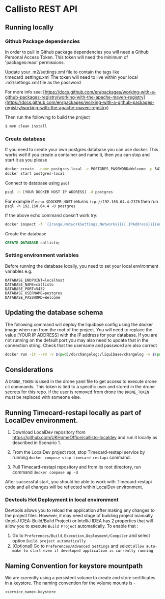 # Callisto REST API

## Running locally

### Github Package dependencies
In order to pull in Github package dependencies you will need a Github Personal Access Token.
This token will need the minimum of 'packages:read' permissions.

Update your .m2/settings.xml file to contain the <servers><server> tags like timecard_settings.xml
The token will need to live within your local .m2/settings.xml file as the password

For more info see:
[https://docs.github.com/en/packages/working-with-a-github-packages-registry/working-with-the-apache-maven-registry](https://docs.github.com/en/packages/working-with-a-github-packages-registry/working-with-the-apache-maven-registry)

Then run the following to build the project

```sh
$ mvn clean install
```

### Create database

If you need to create your own postgres database you can use docker. This works well if you create a container and name it, then you can stop and start it as you please

```sh
docker create --name postgres-local -e POSTGRES_PASSWORD=Welcome -p 5432:5432 postgres:11.5-alpine
docker start postgres-local
```

Connect to database using `psql`

```sh
psql -h [YOUR DOCKER HOST IP ADDRESS] -U postgres
```

For example if `echo $DOCKER_HOST` returns `tcp://192.168.64.4:2376` then run `psql -h 192.168.64.4 -U postgres`

If the above echo command doesn't work try:
```sh
docker inspect -f '{{range.NetworkSettings.Networks}}{{.IPAddress}}{{end}}' postgres-local
```
Create the database
```sql
CREATE DATABASE callisto;
```

### Setting environment variables 

Before running the database locally, you need to set your local environment variables e.g.

```
DATABASE_ENDPOINT=localhost
DATABASE_NAME=callisto
DATABASE_PORT=5432
DATABASE_USERNAME=postgres
DATABASE_PASSWORD=Welcome
```

## Updating the database schema

The following command will deploy the liquibase config using the docker image when run from the root of the project.
You will need to replace the value [YOUR IP ADDRESS] with the IP address for your database. If you are not running on the default port you may also need to update that in the connection string. Check that the username and password are also correct

```sh
docker run -it --rm -v $(pwd)/db/changelog:/liquibase/changelog -v $(pwd)/db/sql:/liquibase/sql liquibase/liquibase  --url="jdbc:postgresql://[YOUR IP ADDRESS]:5432/callisto" --changeLogFile=changelog/db.changelog-main.yml --username=postgres --password=Welcome update
```


## Considerations
A `DRONE_TOKEN` is used in the drone yaml file to get access to execute drone cli commands. This token is tied to a specific user and stored in the drone secrets for this repo. If the user is removed from drone the `DRONE_TOKEN` must be replaced with someone else.


## Running Timecard-restapi locally as part of LocalDev environment.

1. Download LocalDev repository from https://github.com/UKHomeOffice/callisto-localdev and run it locally as described in Scenario 1.

2. From the LocalDev project root, stop Timecard-restapi service by running `docker compose stop timecard-restapi` command.

3. Pull Timecard-restapi repository and from its root directory, run command `docker compose up -d` 

After successful start, you should be able to work with Timecard-restapi code and all changes will be reflected within LocalDev environment.


### Devtools Hot Deployment in local environment

Devtools allows you to reload the application after making any changes to the project files. 
However, it may need stage of building project manually (InteliJ IDEA: Build/Build Project)
or  IntelliJ IDEA has 2 properties that will allow you to execute `Build Project` automatically. To enable that :
   1) Go to `Preferences/Build,Execution,Deployment/Compiler` and select option
      `Build project automatically`
   2) [Optional] Go to `Preferences/Advanced Settings` and select `Allow auto-make to start even if developed application is currently running`

## Naming Convention for keystore mountpath

We are currently using a persistent volume to create and store certificates in a keystore. The naming convention for the volume mounts is - 
```
<service_name>-keystore
```


